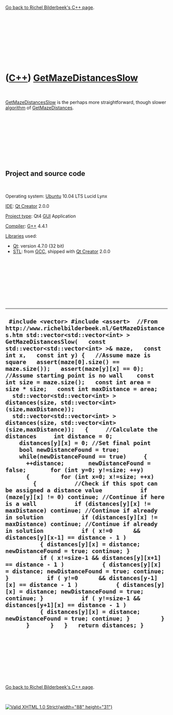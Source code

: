 

[Go back to Richel Bilderbeek's C++ page](Cpp.htm).

 

 

 

 

 

([C++](Cpp.htm)) [GetMazeDistancesSlow](CppGetMazeDistancesSlow.htm)
====================================================================

 

[GetMazeDistancesSlow](CppGetMazeDistancesSlow.htm) is the perhaps more
straightforward, though slower [algorithm](CppAlgorithm.htm) of
[GetMazeDistances](CppGetMazeDistances.htm).

 

 

 

 

 

Project and source code
-----------------------

 

Operating system: [Ubuntu](http://www.ubuntu.com) 10.04 LTS Lucid Lynx

[IDE](CppIde.htm): [Qt Creator](CppQt.htm) 2.0.0

[Project type](CppQtProjectType.htm): Qt4 [GUI](CppGui.htm) Application

[Compiler](CppCompiler.htm): [G++](CppGpp.htm) 4.4.1

[Libraries](CppLibrary.htm) used:

-   [Qt](CppQt.htm): version 4.7.0 (32 bit)
-   [STL](CppStl.htm): from [GCC](CppGcc.htm), shipped with [Qt
    Creator](CppQt.htm) 2.0.0

 

 

 

 

 

  ------------------------------------------------------------------------------------------------------------------------------------------------------------------------------------------------------------------------------------------------------------------------------------------------------------------------------------------------------------------------------------------------------------------------------------------------------------------------------------------------------------------------------------------------------------------------------------------------------------------------------------------------------------------------------------------------------------------------------------------------------------------------------------------------------------------------------------------------------------------------------------------------------------------------------------------------------------------------------------------------------------------------------------------------------------------------------------------------------------------------------------------------------------------------------------------------------------------------------------------------------------------------------------------------------------------------------------------------------------------------------------------------------------------------------------------------------------------------------------------------------------------------------------------------------------------------------------------------------------------------------------------------------------------------------------------------------------------------------------------------------------------------------------------------------------------------------------------------------------------------------------------------------------------------------------------------
  ` #include <vector> #include <assert>  //From http://www.richelbilderbeek.nl/GetMazeDistances.htm std::vector<std::vector<int> > GetMazeDistancesSlow(   const std::vector<std::vector<int> >& maze,   const int x,   const int y) {   //Assume maze is square   assert(maze[0].size() == maze.size());   assert(maze[y][x] == 0); //Assume starting point is no wall    const int size = maze.size();   const int area = size * size;   const int maxDistance = area;   std::vector<std::vector<int> > distances(size, std::vector<int>(size,maxDistance));   std::vector<std::vector<int> > distances(size, std::vector<int>(size,maxDistance));   {     //Calculate the distances     int distance = 0;     distances[y][x] = 0; //Set final point     bool newDistanceFound = true;      while(newDistanceFound == true)     {       ++distance;       newDistanceFound = false;       for (int y=0; y!=size; ++y)       {         for (int x=0; x!=size; ++x)         {           //Check if this spot can be assigned a distance value           if (maze[y][x] != 0) continue; //Continue if here is a wall           if (distances[y][x] != maxDistance) continue; //Continue if already in solution           if (distances[y][x] != maxDistance) continue; //Continue if already in solution           if ( x!=0      && distances[y][x-1] == distance - 1 )           { distances[y][x] = distance; newDistanceFound = true; continue; }           if ( x!=size-1 && distances[y][x+1] == distance - 1 )           { distances[y][x] = distance; newDistanceFound = true; continue; }           if ( y!=0      && distances[y-1][x] == distance - 1 )           { distances[y][x] = distance; newDistanceFound = true; continue; }           if ( y!=size-1 && distances[y+1][x] == distance - 1 )           { distances[y][x] = distance; newDistanceFound = true; continue; }         }       }      }   }   return distances; }`
  ------------------------------------------------------------------------------------------------------------------------------------------------------------------------------------------------------------------------------------------------------------------------------------------------------------------------------------------------------------------------------------------------------------------------------------------------------------------------------------------------------------------------------------------------------------------------------------------------------------------------------------------------------------------------------------------------------------------------------------------------------------------------------------------------------------------------------------------------------------------------------------------------------------------------------------------------------------------------------------------------------------------------------------------------------------------------------------------------------------------------------------------------------------------------------------------------------------------------------------------------------------------------------------------------------------------------------------------------------------------------------------------------------------------------------------------------------------------------------------------------------------------------------------------------------------------------------------------------------------------------------------------------------------------------------------------------------------------------------------------------------------------------------------------------------------------------------------------------------------------------------------------------------------------------------------------------

 

 

 

 

 

[Go back to Richel Bilderbeek's C++ page](Cpp.htm).



 

[![Valid XHTML 1.0 Strict](valid-xhtml10.png){width="88"
height="31"}](http://validator.w3.org/check?uri=referer)
